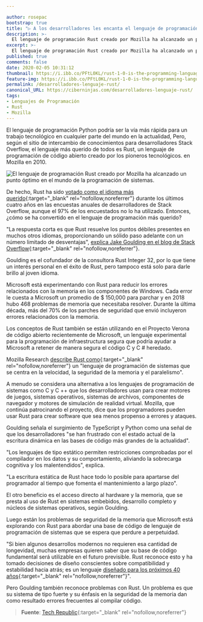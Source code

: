 ```yaml
---

author: rosepac
bootstrap: true
title: "▷ A los desarrolladores les encanta el lenguaje de programación Rust: He aquí por qué"
description: >-
  El lenguaje de programación Rust creado por Mozilla ha alcanzado un punto óptimo en el mundo de la programación de sistemas.
excerpt: >-
  El lenguaje de programación Rust creado por Mozilla ha alcanzado un punto óptimo en el mundo de la programación de sistemas.
published: true
comments: false
date: 2020-02-05 10:31:12
thumbnail: https://i.ibb.co/PFtL0KL/rust-1-0-is-the-programming-language-of-mozillas-servo.jpg
feature-img: https://i.ibb.co/PFtL0KL/rust-1-0-is-the-programming-language-of-mozillas-servo.jpg
permalink: /desarrolladores-lenguaje-rust/
canonical_URL: https://ciberninjas.com/desarrolladores-lenguaje-rust/
tags:
- Lenguajes de Programación
- Rust
- Mozilla
---
```


El lenguaje de programación Python podría ser la vía más rápida para un trabajo tecnológico en cualquier parte del mundo en la actualidad, Pero, según el sitio de intercambio de conocimientos para desarrolladores Stack Overflow, el lenguaje más querido de todos es Rust, un lenguaje de programación de código abierto creado por los pioneros tecnológicos. en Mozilla en 2010.

![](https://i.ibb.co/PFtL0KL/rust-1-0-is-the-programming-language-of-mozillas-servo.jpg "El lenguaje de programación Rust creado por Mozilla ha alcanzado un punto óptimo en el mundo de la programación de sistemas.")

De hecho, Rust ha sido [votado como el idioma más querido](https://insights.stackoverflow.com/survey/2019?__hstc=188987252.bb5099e81a6033c3d7dd420f804cddbd.1579595011245.1579595011245.1579606677634.2&__hssc=188987252.2.1579606677634&__hsfp=790236177){:target="_blank" rel="nofollow,noreferrer"} durante los últimos cuatro años en las encuestas anuales de desarrolladores de Stack Overflow, aunque el 97% de los encuestados no lo ha utilizado. Entonces, ¿cómo se ha convertido en el lenguaje de programación más querido?

"La respuesta corta es que Rust resuelve los puntos débiles presentes en muchos otros idiomas, proporcionando un sólido paso adelante con un número limitado de desventajas", [explica Jake Goulding en el blog de Stack Overflow](https://stackoverflow.blog/2020/01/20/what-is-rust-and-why-is-it-so-popular/){:target="_blank" rel="nofollow,noreferrer"}.

Goulding es el cofundador de la consultora Rust Integer 32, por lo que tiene un interés personal en el éxito de Rust, pero tampoco está solo para darle brillo al joven idioma. 

Microsoft está experimentando con Rust para reducir los errores relacionados con la memoria en los componentes de Windows. Cada error le cuesta a Microsoft un promedio de $ 150,000 para parchar y en 2018 hubo 468 problemas de memoria que necesitaba resolver. Durante la última década, más del 70% de los parches de seguridad que envió incluyeron errores relacionados con la memoria.

Los conceptos de Rust también se están utilizando en el Proyecto Verona de código abierto recientemente de Microsoft, un lenguaje experimental para la programación de infraestructura segura que podría ayudar a Microsoft a retener de manera segura el código C y C # heredado. 

Mozilla Research [describe Rust como](https://research.mozilla.org/rust/){:target="_blank" rel="nofollow,noreferrer"} un "lenguaje de programación de sistemas que se centra en la velocidad, la seguridad de la memoria y el paralelismo". 

A menudo se considera una alternativa a los lenguajes de programación de sistemas como C y C ++ que los desarrolladores usan para crear motores de juegos, sistemas operativos, sistemas de archivos, componentes de navegador y motores de simulación de realidad virtual. Mozilla, que continúa patrocinando el proyecto, dice que los programadores pueden usar Rust para crear software que sea menos propenso a errores y ataques. 

Goulding señala el surgimiento de TypeScript y Python como una señal de que los desarrolladores "se han frustrado con el estado actual de la escritura dinámica en las bases de código más grandes de la actualidad".

"Los lenguajes de tipo estático permiten restricciones comprobadas por el compilador en los datos y su comportamiento, aliviando la sobrecarga cognitiva y los malentendidos", explica. 

"La escritura estática de Rust hace todo lo posible para apartarse del programador al tiempo que fomenta el mantenimiento a largo plazo".

El otro beneficio es el acceso directo al hardware y la memoria, que se presta al uso de Rust en sistemas embebidos, desarrollo completo y núcleos de sistemas operativos, según Goulding.

Luego están los problemas de seguridad de la memoria que Microsoft está explorando con Rust para abordar una base de código de lenguaje de programación de sistemas que se espera que perdure a perpetuidad. 

"Si bien algunos desarrollos modernos no requieren esa cantidad de longevidad, muchas empresas quieren saber que su base de código fundamental será utilizable en el futuro previsible. Rust reconoce esto y ha tomado decisiones de diseño conscientes sobre compatibilidad y estabilidad hacia atrás; es un lenguaje [diseñado para los próximos 40 años](https://www.youtube.com/watch?v=A3AdN7U24iU){:target="_blank" rel="nofollow,noreferrer"}".

Pero Goulding también reconoce problemas con Rust. Un problema es que su sistema de tipo fuerte y su énfasis en la seguridad de la memoria dan como resultado errores frecuentes al compilar código. 

> **Fuente**\: [Tech Republic](https://www.zdnet.com/article/developers-love-rust-programming-language-heres-why/){:target="_blank" rel="nofollow,noreferrer"}